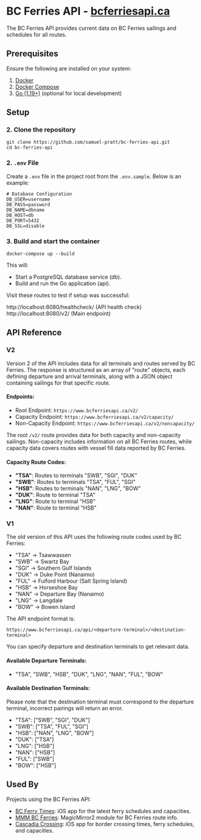 # BC Ferries API - [bcferriesapi.ca](https://bcferriesapi.ca)

The BC Ferries API provides current data on BC Ferries sailings and schedules for all routes.

## Prerequisites

Ensure the following are installed on your system:

1. [Docker](https://www.docker.com/products/docker-desktop)
2. [Docker Compose](https://docs.docker.com/compose/)
3. [Go (1.19+)](https://go.dev/dl/) (optional for local development)


## Setup

### 2. Clone the repository

```
git clone https://github.com/samuel-pratt/bc-ferries-api.git
cd bc-ferries-api
```

### 2. `.env` File

Create a `.env` file in the project root from the `.env.sample`. Below is an example:

```env
# Database Configuration
DB_USER=username
DB_PASS=password
DB_NAME=dbname
DB_HOST=db
DB_PORT=5432
DB_SSL=disable
```

### 3. Build and start the container

```
docker-compose up --build
```

This will:

- Start a PostgreSQL database service (db).
- Build and run the Go application (api).

Visit these routes to test if setup was successful:

http://localhost:8080/healthcheck/ (API health check)
http://localhost:8080/v2/ (Main endpoint)

## API Reference

### V2

Version 2 of the API includes data for all terminals and routes served by BC Ferries. The response is structured as an array of "route" objects, each defining departure and arrival terminals, along with a JSON object containing sailings for that specific route.

#### Endpoints:

- Root Endpoint: `https://www.bcferriesapi.ca/v2/`
- Capacity Endpoint: `https://www.bcferriesapi.ca/v2/capacity/`
- Non-Capacity Endpoint: `https://www.bcferriesapi.ca/v2/noncapacity/`

The root `/v2/` route provides data for both capacity and non-capacity sailings. Non-capacity includes information on all BC Ferries routes, while capacity data covers routes with vessel fill data reported by BC Ferries.

#### Capacity Route Codes:

- **"TSA"**: Routes to terminals "SWB", "SGI", "DUK"
- **"SWB"**: Routes to terminals "TSA", "FUL", "SGI"
- **"HSB"**: Routes to terminals "NAN", "LNG", "BOW"
- **"DUK"**: Route to terminal "TSA"
- **"LNG"**: Route to terminal "HSB"
- **"NAN"**: Route to terminal "HSB"

### V1

The old version of this API uses the following route codes used by BC Ferries:

- "TSA" -> Tsawwassen
- "SWB" -> Swartz Bay
- "SGI" -> Southern Gulf Islands
- "DUK" -> Duke Point (Nanaimo)
- "FUL" -> Fulford Harbour (Salt Spring Island)
- "HSB" -> Horseshoe Bay
- "NAN" -> Departure Bay (Nanaimo)
- "LNG" -> Langdale
- "BOW" -> Bowen Island

The API endpoint format is:

`https://www.bcferriesapi.ca/api/<departure-terminal>/<destination-terminal>`

You can specify departure and destination terminals to get relevant data.

#### Available Departure Terminals:

- "TSA", "SWB", "HSB", "DUK", "LNG", "NAN", "FUL", "BOW"

#### Available Destination Terminals:

Please note that the destination terminal must correspond to the departure terminal, incorrect pairings will return an error.

- "TSA": ["SWB", "SGI", "DUK"]
- "SWB": ["TSA", "FUL", "SGI"]
- "HSB": ["NAN", "LNG", "BOW"]
- "DUK": ["TSA"]
- "LNG": ["HSB"]
- "NAN": ["HSB"]
- "FUL": ["SWB"]
- "BOW": ["HSB"]

## Used By

Projects using the BC Ferries API:

- [BC Ferry Times](https://apps.apple.com/ca/app/id1615899209): iOS app for the latest ferry schedules and capacities.
- [MMM BC Ferries](https://github.com/stonecrown/MMM-BCFerries): MagicMirror2 module for BC Ferries route info.
- [Cascadia Crossing](https://apps.apple.com/app/1643019956): iOS app for border crossing times, ferry schedules, and capacities.
